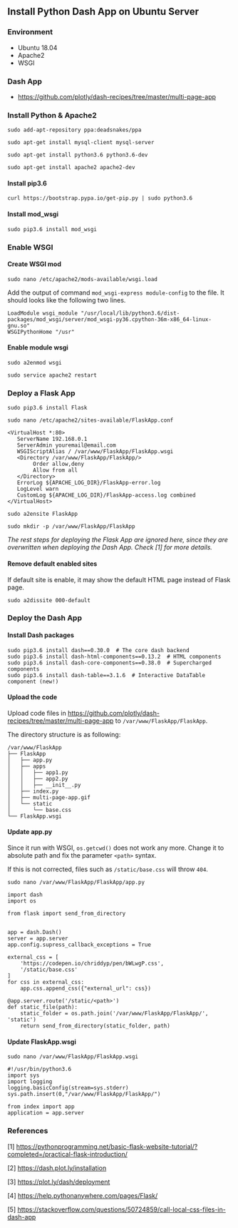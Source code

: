 Install Python Dash App on Ubuntu Server
---

### Environment

- Ubuntu 18.04
- Apache2
- WSGI

### Dash App

- https://github.com/plotly/dash-recipes/tree/master/multi-page-app

### Install Python & Apache2

```
sudo add-apt-repository ppa:deadsnakes/ppa

sudo apt-get install mysql-client mysql-server

sudo apt-get install python3.6 python3.6-dev

sudo apt-get install apache2 apache2-dev
```

#### Install pip3.6

```
curl https://bootstrap.pypa.io/get-pip.py | sudo python3.6
```

#### Install mod_wsgi

```
sudo pip3.6 install mod_wsgi
```

### Enable WSGI

#### Create WSGI mod

`sudo nano /etc/apache2/mods-available/wsgi.load`

Add the output of command `mod_wsgi-express module-config` to the file. It should looks like the following two lines.

```
LoadModule wsgi_module "/usr/local/lib/python3.6/dist-packages/mod_wsgi/server/mod_wsgi-py36.cpython-36m-x86_64-linux-gnu.so"
WSGIPythonHome "/usr"
```

#### Enable module wsgi

```
sudo a2enmod wsgi

sudo service apache2 restart
```

### Deploy a Flask App

```
sudo pip3.6 install Flask
```

```
sudo nano /etc/apache2/sites-available/FlaskApp.conf
```

```
<VirtualHost *:80>
   ServerName 192.168.0.1
   ServerAdmin youremail@email.com
   WSGIScriptAlias / /var/www/FlaskApp/FlaskApp.wsgi
   <Directory /var/www/FlaskApp/FlaskApp/>
        Order allow,deny
        Allow from all
   </Directory>
   ErrorLog ${APACHE_LOG_DIR}/FlaskApp-error.log
   LogLevel warn
   CustomLog ${APACHE_LOG_DIR}/FlaskApp-access.log combined
</VirtualHost>
```

```
sudo a2ensite FlaskApp

sudo mkdir -p /var/www/FlaskApp/FlaskApp
```

*The rest steps for deploying the Flask App are ignored here, since they are overwritten when deploying the Dash App. Check [1] for more details.*

#### Remove default enabled sites

If default site is enable, it may show the default HTML page instead of Flask page.

```
sudo a2dissite 000-default
```


### Deploy the Dash App

#### Install Dash packages

```
sudo pip3.6 install dash==0.30.0  # The core dash backend
sudo pip3.6 install dash-html-components==0.13.2  # HTML components
sudo pip3.6 install dash-core-components==0.38.0  # Supercharged components
sudo pip3.6 install dash-table==3.1.6  # Interactive DataTable component (new!)
```

#### Upload the code

Upload code files in https://github.com/plotly/dash-recipes/tree/master/multi-page-app to `/var/www/FlaskApp/FlaskApp`.

The directory structure is as following:

```
/var/www/FlaskApp
├── FlaskApp
│   ├── app.py
│   ├── apps
│   │   ├── app1.py
│   │   ├── app2.py
│   │   ├── __init__.py
│   ├── index.py
│   ├── multi-page-app.gif
│   └── static
│       └── base.css
└── FlaskApp.wsgi
```

#### Update app.py

Since it run with WSGI, `os.getcwd()` does not work any more. Change it to absolute path and fix the parameter `<path>` syntax.

If this is not corrected, files such as `/static/base.css` will throw `404`.

```
sudo nano /var/www/FlaskApp/FlaskApp/app.py
```

```
import dash
import os

from flask import send_from_directory


app = dash.Dash()
server = app.server
app.config.supress_callback_exceptions = True

external_css = [
    'https://codepen.io/chriddyp/pen/bWLwgP.css',
    '/static/base.css'
]
for css in external_css:
    app.css.append_css({"external_url": css})

@app.server.route('/static/<path>')
def static_file(path):
    static_folder = os.path.join('/var/www/FlaskApp/FlaskApp/', 'static')
    return send_from_directory(static_folder, path)
```

#### Update FlaskApp.wsgi

```
sudo nano /var/www/FlaskApp/FlaskApp.wsgi
```

```
#!/usr/bin/python3.6
import sys
import logging
logging.basicConfig(stream=sys.stderr)
sys.path.insert(0,"/var/www/FlaskApp/FlaskApp/")

from index import app
application = app.server
```

### References

[1] https://pythonprogramming.net/basic-flask-website-tutorial/?completed=/practical-flask-introduction/

[2] https://dash.plot.ly/installation

[3] https://plot.ly/dash/deployment

[4] https://help.pythonanywhere.com/pages/Flask/

[5] https://stackoverflow.com/questions/50724859/call-local-css-files-in-dash-app
